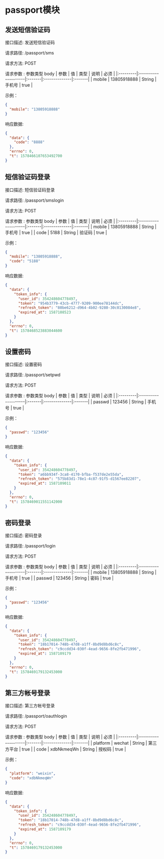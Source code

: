 # passport模块

## 发送短信验证码

接口描述: 发送短信验证码

请求路径:  /passport/sms

请求方法:  POST

请求参数 : 参数类型 body
| 参数     | 值                  | 类型   | 说明          | 必须   | 
|:---------|:--------------------|:-------|:--------------|:-------|
| mobile   | 13805918888         | String | 手机号        | true   |

示例：
```json
{
  "mobile": "13805918888"
}
```

响应数据: 
```json
{
  "data": {
    "code": "8888"
  },
  "errno": 0,
  "t": 1578466107653492700
}
```

## 短信验证码登录

接口描述: 短信验证码登录

请求路径:  /passport/smslogin

请求方法:  POST

请求参数 : 参数类型 body
| 参数     | 值                  | 类型   | 说明          | 必须   | 
|:---------|:--------------------|:-------|:--------------|:-------|
| mobile   | 13805918888         | String | 手机号        | true   |
| code     | 5188                | String | 验证码        | true   |

示例：
```json
{
  "mobile": "13805918888",
  "code": "5188"
}
```

响应数据: 
```json
{
  "data": {
    "token_info": {
      "user_id": 354248604778497,
      "token": "954b3779-43cb-4777-9209-900ee78144dc",
      "refresh_token": "80be6212-d964-4b02-9280-30c0130084e8",
      "expired_at": 1587108523
    }
  },
  "errno": 0,
  "t": 1578468523883044600
}
```

## 设置密码

接口描述: 设置密码

请求路径:  /passport/setpwd

请求方法:  POST

请求参数 : 参数类型 body
| 参数     | 值                  | 类型   | 说明          | 必须   | 
|:---------|:--------------------|:-------|:--------------|:-------|
| passwd   | 123456              | String | 手机号        | true   |

示例：
```json
{
  "passwd": "123456"
}
```

响应数据: 
```json
{
  "data": {
    "token_info": {
      "user_id": 354248604778497,
      "token": "a6bb934f-3ca8-4170-bfba-f537de2e55da",
      "refresh_token": "575b83d1-78e1-4c87-91f5-d1567ee82207",
      "expired_at": 1587109011
    }
  },
  "errno": 0,
  "t": 1578469011551142000
}
```

## 密码登录

接口描述: 密码登录

请求路径:  /passport/login

请求方法:  POST

请求参数 : 参数类型 body
| 参数     | 值                  | 类型   | 说明          | 必须   | 
|:---------|:--------------------|:-------|:--------------|:-------|
| mobile   | 13805918888         | String | 手机号        | true   |
| passwd   | 123456              | String | 密码          | true   |

示例：
```json
{
  "passwd": "123456"
}
```

响应数据: 
```json
{
  "data": {
    "token_info": {
      "user_id": 354248604778497,
      "token": "18b17014-748b-47d8-a1ff-8bd9d8bd6c8c",
      "refresh_token": "c9ccdd34-030f-4ead-9656-8fe2fb471996",
      "expired_at": 1587109179
    }
  },
  "errno": 0,
  "t": 1578469179132453000
}
```

## 第三方帐号登录

接口描述: 第三方帐号登录

请求路径:  /passport/oauthlogin

请求方法:  POST

请求参数 : 参数类型 body
| 参数     | 值                  | 类型   | 说明          | 必须   | 
|:---------|:--------------------|:-------|:--------------|:-------|
| platform | wechat              | String | 第三方平台    | true   |
| code     | xdbNkmeqWn          | String | 授权码        | true   |

示例：
```json
{
  "platform": "weixin",
  "code": "xdbNkmeqWn"
}
```

响应数据: 
```json
{
  "data": {
    "token_info": {
      "user_id": 354248604778497,
      "token": "18b17014-748b-47d8-a1ff-8bd9d8bd6c8c",
      "refresh_token": "c9ccdd34-030f-4ead-9656-8fe2fb471996",
      "expired_at": 1587109179
    }
  },
  "errno": 0,
  "t": 1578469179132453000
}
```